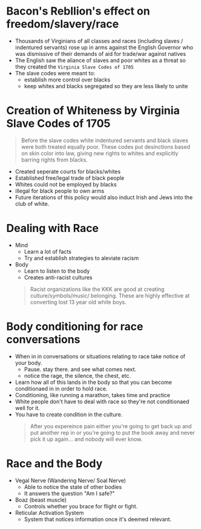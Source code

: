 # Bacon's Rebllion's effect on freedom/slavery/race
* Thousands of Virginians of all classes and races (including slaves / indentured servants) rose up in arms against the English Governor who was dismissive of their demands of aid for trade/war against natives
* The English saw the aliance of slaves and poor whites as a threat so they created the `Virginia Slave Codes of 1705` 
* The slave codes were meant to: 
  * establish more control over blacks
  * keep whites and blacks segregated so they are less likely to unite

# Creation of Whiteness by Virginia Slave Codes of 1705
> Before the slave codes white indentured servants and black slaves were both treated equally poor. These codes put desinctions based on skin color into law, giving new rights to whites and explicitly barring rights from blacks.
* Created seperate courts for blacks/whites
* Established free/legal trade of black people
* Whites could not be employed by blacks
* illegal for black people to own arms
* Future iterations of this policy would also induct Irish and Jews into the club of white.

# Dealing with Race
* Mind
  * Learn a lot of facts
  * Try and establish strategies to aleviate racism
* Body
  * Learn to listen to the body
  * Creates anti-racist cultures
  > Racist organizations like the KKK are good at creating culture/symbols/music/ belonging. These are highly effective at converting lost 13 year old white boys.

# Body conditioning for race conversations
* When in in conversations or situations relating to race take notice of your body.
  * Pause. stay there. and see what comes next.
  *  notice the rage, the silence, the chest, etc.
* Learn how all of this lands in the body so that you can become conditionaed in in order to hold race.
* Conditioning, like running a marathon, takes time and practice
* White people don't have to deal with race so they're not conditionaed well for it. 
* You have to create condition in the culture.
  > After you expereince pain either you're going to get back up and put another rep in or you're going to put the book away and never pick it up again... and nobody will ever know. 

# Race and the Body
* Vegal Nerve (Wandering Nerve/ Soal Nerve) 
  * Able to notice the state of other bodies
  * It answers the question "Am I safe?"
* Boaz (beast muscle) 
  * Controls whether you brace for flight or fight.
* Reticular Activation System
  * System that notices information once it's deemed relevant. 

